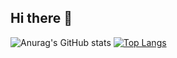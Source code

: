 ## Hi there 👋
![Anurag's GitHub stats](https://github-readme-stats.vercel.app/api?username=liangzai-ff&show_icons=true&theme=merko)
[![Top Langs](https://github-readme-stats.vercel.app/api/top-langs/?username=liangzai-ff&layout=compact)](https://github.com/anuraghazra/github-readme-stats)
